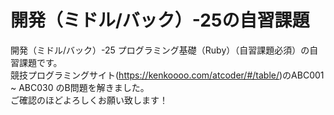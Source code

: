 # 開発（ミドル/バック）-25の自習課題
開発（ミドル/バック）-25 プログラミング基礎（Ruby）（自習課題必須）の自習課題です。  
競技プログラミングサイト(https://kenkoooo.com/atcoder/#/table/)のABC001 ~ ABC030 のB問題を解きました。  
ご確認のほどよろしくお願い致します！
